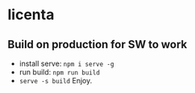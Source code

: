 # licenta


## Build on production for SW to work
- install serve: ```npm i serve -g```
- run build: ```npm run build```
- ```serve -s build```
Enjoy.